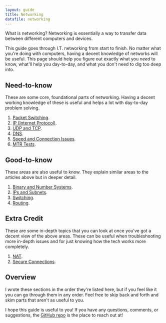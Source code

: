 ```yaml
---
layout: guide
title: Networking
datafile: networking
---
```

What is networking? Networking is essentially a way to transfer data between different computers and devices.

This guide goes through I.T. networking from start to finish. No matter what you're doing with computers, having a decent knowledge of networks will be useful. This page should help you figure out exactly what you _need_ to know, what'll help you day-to-day, and what you don't need to dig too deep into.


## Need-to-know

These are some core, foundational parts of networking. Having a decent working knowledge of these is useful and helps a lot with day-to-day problem solving.

1. [Packet Switching](/networking/packet-switching).
2. [IP (Internet Protocol)](/networking/ip).
3. [UDP and TCP](/networking/udptcp).
4. [DNS](/networking/dns).
5. [Speed and Connection Issues](/networking/connection-issues).
6. [MTR Tests](/networking/mtr).


## Good-to-know

These areas are also useful to know. They explain similar areas to the articles above but in deeper detail.

1. [Binary and Number Systems](/networking/binary).
2. [IPs and Subnets](/networking/ipsandsubnets).
3. [Switching](/networking/switching).
4. [Routing](/networking/routing).


## Extra Credit

These are some in-depth topics that you can look at once you've got a decent view of the above areas. These can be useful when troubleshooting more in-depth issues and for just knowing how the tech works more completely.

1. [NAT](/networking/nat).
2. [Secure Connections](/networking/secure-connections).


## Overview

I wrote these sections in the order they're listed here, but if you feel like it you can go through them in any order. Feel free to skip back and forth and skim parts that aren't as useful to you.

I hope this guide is useful to you! If you have any questions, comments, or suggestions, the [GitHub repo](https://github.com/DanielOaks/howto) is the place to reach out at!
